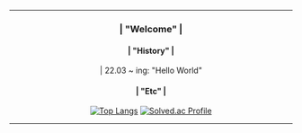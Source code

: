 <div align = center>

---
### | "Welcome" |
  
   
  
#### | "History" |
<div> | 22.03 ~ ing: "Hello World" </div>
  
 
  
#### | "Etc" |
[![Top Langs](https://github-readme-stats.vercel.app/api/top-langs/?username=momomomoon&layout=compact)](https://github.com/anuraghazra/github-readme-stats) [![Solved.ac Profile](http://mazassumnida.wtf/api/v2/generate_badge?boj=ansdj1908)](https://solved.ac/ansdj1908/)


---
</div>

